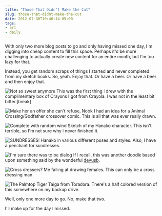 ```yaml
---
title: "Those That Didn't Make the Cut"
slug: those-that-didnt-make-the-cut
date: 2012-07-30T10:46:14-05:00
tags:
- art
- daily
---
```

With only two more blog posts to go and only having missed one day, I'm digging into cheap content to fill this space. Perhaps it'd be more challenging to actually create new content for an entire month, but I'm too lazy for that.

Instead, you get random scraps of things I started and never completed from my sketch books. So, yeah. Enjoy that. Or have a beer. Or have a beer and then enjoy that.

![](http://images.dxprog.com/blog/art_burning_fairy.jpg "Not so sweet anymore")
This was the first thing I drew with the complimentary box of Crayons I got from Crayola. I was not in the least bit bitter.[break]

![](http://images.dxprog.com/blog/art_godcoon.jpg "Make her an offer she can't refuse, Nook")
I had an idea for a Animal Crossing/Godfather crossover comic. This is all that was ever really drawn.

![](http://images.dxprog.com/blog/art_hanako_school.jpg "Complete with random wind")
Sketch of my Hanako character. This isn't terrible, so I'm not sure why I never finished it.

![](http://images.dxprog.com/blog/art_hanako_sundress.jpg "SUNDRESSES!")
Hanako in various different poses and styles. Also, I have a penchant for sundresses.

![](http://images.dxprog.com/blog/art_mario_tampons.jpg "I'm sure there was to be dialog")
If I recall, this was another doodle based upon something said by the wonderful [devusb](http://dxprog.com/comic/dark-over-light/).

![](http://images.dxprog.com/blog/art_schoolgirl_dude.jpg "Cross dressers?")
Me failing at drawing females. This can only be a cross dressing man.

![](http://images.dxprog.com/blog/art_taiga.jpg "The Palmtop Tiger")
Taiga from Toradora. There's a half colored version of this somewhere on my backup drive.

Well, only one more day to go. No, make that two. 

I'll make up for the day I missed.
